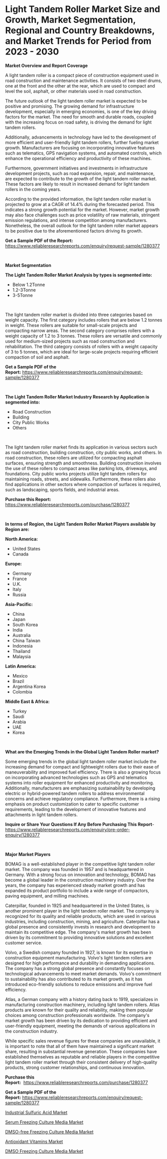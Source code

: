 <p><h1>Light Tandem Roller Market Size and Growth, Market Segmentation, Regional and Country Breakdowns, and Market Trends for Period from 2023 -  2030</h1></p><p><strong>Market Overview and Report Coverage</strong></p>
<p><p>A light tandem roller is a compact piece of construction equipment used in road construction and maintenance activities. It consists of two steel drums, one at the front and the other at the rear, which are used to compact and level the soil, asphalt, or other materials used in road construction.</p><p>The future outlook of the light tandem roller market is expected to be positive and promising. The growing demand for infrastructure development, especially in emerging economies, is one of the key driving factors for the market. The need for smooth and durable roads, coupled with the increasing focus on road safety, is driving the demand for light tandem rollers.</p><p>Additionally, advancements in technology have led to the development of more efficient and user-friendly light tandem rollers, further fueling market growth. Manufacturers are focusing on incorporating innovative features such as telematics, GPS navigation systems, and automated controls, which enhance the operational efficiency and productivity of these machines.</p><p>Furthermore, government initiatives and investments in infrastructure development projects, such as road expansion, repair, and maintenance, are expected to contribute to the growth of the light tandem roller market. These factors are likely to result in increased demand for light tandem rollers in the coming years.</p><p>According to the provided information, the light tandem roller market is projected to grow at a CAGR of 14.4% during the forecasted period. This indicates a strong growth potential for the market. However, market growth may also face challenges such as price volatility of raw materials, stringent emission regulations, and intense competition among manufacturers. Nonetheless, the overall outlook for the light tandem roller market appears to be positive due to the aforementioned factors driving its growth.</p></p>
<p><strong>Get a Sample PDF of the Report:</strong> <a href="https://www.reliableresearchreports.com/enquiry/request-sample/1280377">https://www.reliableresearchreports.com/enquiry/request-sample/1280377</a></p>
<p>&nbsp;</p>
<p><strong>Market Segmentation</strong></p>
<p><strong>The Light Tandem Roller Market Analysis by types is segmented into:</strong></p>
<p><ul><li>Below 1.2Tonne</li><li>1.2-3Tonne</li><li>3-5Tonne</li></ul></p>
<p>&nbsp;</p>
<p><p>The light tandem roller market is divided into three categories based on weight capacity. The first category includes rollers that are below 1.2 tonnes in weight. These rollers are suitable for small-scale projects and compacting narrow areas. The second category comprises rollers with a weight capacity of 1.2 to 3 tonnes. These rollers are versatile and commonly used for medium-sized projects such as road construction and rehabilitation. The third category consists of rollers with a weight capacity of 3 to 5 tonnes, which are ideal for large-scale projects requiring efficient compaction of soil and asphalt.</p></p>
<p><strong>Get a Sample PDF of the Report:</strong>&nbsp;<a href="https://www.reliableresearchreports.com/enquiry/request-sample/1280377">https://www.reliableresearchreports.com/enquiry/request-sample/1280377</a></p>
<p>&nbsp;</p>
<p><strong>The Light Tandem Roller Market Industry Research by Application is segmented into:</strong></p>
<p><ul><li>Road Construction</li><li>Building</li><li>City Public Works</li><li>Others</li></ul></p>
<p>&nbsp;</p>
<p><p>The light tandem roller market finds its application in various sectors such as road construction, building construction, city public works, and others. In road construction, these rollers are utilized for compacting asphalt surfaces, ensuring strength and smoothness. Building construction involves the use of these rollers to compact areas like parking lots, driveways, and foundations. City public works projects utilize light tandem rollers for maintaining roads, streets, and sidewalks. Furthermore, these rollers also find applications in other sectors where compaction of surfaces is required, such as landscaping, sports fields, and industrial areas.</p></p>
<p><strong>Purchase this Report:</strong>&nbsp; <a href="https://www.reliableresearchreports.com/purchase/1280377">https://www.reliableresearchreports.com/purchase/1280377</a></p>
<p>&nbsp;</p>
<p><strong>In terms of Region, the Light Tandem Roller Market Players available by Region are:</strong></p>
<p>
    <p> <strong> North America: </strong>
        <ul>
            <li>United States</li>
            <li>Canada</li>
        </ul>
        </p> 
    <p> <strong> Europe: </strong>
        <ul>
            <li>Germany</li>
            <li>France</li>
            <li>U.K.</li>
            <li>Italy</li>
            <li>Russia</li>
        </ul>
        </p> 
    <p> <strong> Asia-Pacific: </strong>
        <ul>
            <li>China</li>
            <li>Japan</li>
            <li>South Korea</li>
            <li>India</li>
            <li>Australia</li>
            <li>China Taiwan</li>
            <li>Indonesia</li>
            <li>Thailand</li>
            <li>Malaysia</li>
        </ul>
        </p> 
    <p> <strong> Latin America: </strong>
        <ul>
            <li>Mexico</li>
            <li>Brazil</li>
            <li>Argentina Korea</li>
            <li>Colombia</li>
        </ul>
        </p> 
    <p> <strong> Middle East & Africa: </strong>
        <ul>
            <li>Turkey</li>
            <li>Saudi</li>
            <li>Arabia</li>
            <li>UAE</li>
            <li>Korea</li>
        </ul>
    </p>
    </p>
<p>&nbsp;</p>
<p><strong>What are the Emerging Trends in the Global Light Tandem Roller market?</strong></p>
<p><p>Some emerging trends in the global light tandem roller market include the increasing demand for compact and lightweight rollers due to their ease of maneuverability and improved fuel efficiency. There is also a growing focus on incorporating advanced technologies such as GPS and telematics systems into roller equipment for enhanced productivity and monitoring. Additionally, manufacturers are emphasizing sustainability by developing electric or hybrid-powered tandem rollers to address environmental concerns and achieve regulatory compliance. Furthermore, there is a rising emphasis on product customization to cater to specific customer requirements, leading to the development of innovative features and attachments in light tandem rollers.</p></p>
<p><strong>Inquire or Share Your Questions If Any Before Purchasing This Report</strong>- <a href="https://www.reliableresearchreports.com/enquiry/pre-order-enquiry/1280377">https://www.reliableresearchreports.com/enquiry/pre-order-enquiry/1280377</a></p>
<p>&nbsp;</p>
<p><strong>Major Market Players</strong></p>
<p><p>BOMAG is a well-established player in the competitive light tandem roller market. The company was founded in 1957 and is headquartered in Germany. With a strong focus on innovation and technology, BOMAG has become a global leader in the construction machinery industry. Over the years, the company has experienced steady market growth and has expanded its product portfolio to include a wide range of compactors, paving equipment, and milling machines.</p><p>Caterpillar, founded in 1925 and headquartered in the United States, is another prominent player in the light tandem roller market. The company is recognized for its quality and reliable products, which are used in various industries, including construction, mining, and agriculture. Caterpillar has a global presence and consistently invests in research and development to maintain its competitive edge. The company's market growth has been driven by its commitment to providing innovative solutions and excellent customer service.</p><p>Volvo, a Swedish company founded in 1927, is known for its expertise in construction equipment manufacturing. Volvo's light tandem rollers are designed for high performance and durability in demanding applications. The company has a strong global presence and constantly focuses on technological advancements to meet market demands. Volvo's commitment to sustainability has also contributed to its market growth, as it has introduced eco-friendly solutions to reduce emissions and improve fuel efficiency.</p><p>Atlas, a German company with a history dating back to 1919, specializes in manufacturing construction machinery, including light tandem rollers. Atlas products are known for their quality and reliability, making them popular choices among construction professionals worldwide. The company's market growth has been driven by its dedication to providing efficient and user-friendly equipment, meeting the demands of various applications in the construction industry.</p><p>While specific sales revenue figures for these companies are unavailable, it is important to note that all of them have maintained a significant market share, resulting in substantial revenue generation. These companies have established themselves as reputable and reliable players in the competitive light tandem roller market through their consistent delivery of high-quality products, strong customer relationships, and continuous innovation.</p></p>
<p><strong>Purchase this Report:</strong>&nbsp;&nbsp;<a href="https://www.reliableresearchreports.com/purchase/1280377">https://www.reliableresearchreports.com/purchase/1280377</a></p>
<p></p>
<p><strong>Get a Sample PDF of the Report:</strong>&nbsp;<a href="https://www.reliableresearchreports.com/enquiry/request-sample/1280377">https://www.reliableresearchreports.com/enquiry/request-sample/1280377</a></p>
<p><p><a href="https://medium.com/@there.mix.bring/industrial-sulfuric-acid-market-size-growth-forecast-2023-2030-f65a81ea69f9">Industrial Sulfuric Acid Market</a></p><p><a href="https://www.linkedin.com/pulse/serum-freezing-culture-media-market-challenges-opportunities/">Serum Freezing Culture Media Market</a></p><p><a href="https://www.linkedin.com/pulse/decoding-dmso-free-freezing-culture-media-market/">DMSO-free Freezing Culture Media Market</a></p><p><a href="https://medium.com/@taniawisozk2023/antioxidant-vitamins-market-size-cagr-trends-2024-2030-d785b5492d18">Antioxidant Vitamins Market</a></p><p><a href="https://www.linkedin.com/pulse/dmso-freezing-culture-media-market-size-growth-forecast/">DMSO Freezing Culture Media Market</a></p></p>